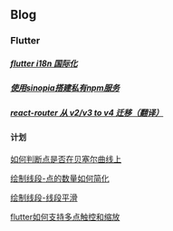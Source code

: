 ## Blog

### Flutter

##### [flutter i18n 国际化](https://github.com/jindada/blog/issues/12)

##### [使用sinopia搭建私有npm服务](https://github.com/jindada/blog/issues/1)

##### [react-router 从 v2/v3 to v4 迁移（翻译）](https://github.com/jindada/blog/issues/6)

#### 计划

[如何判断点是否在贝塞尔曲线上]()

[绘制线段-点的数量如何简化]()

[绘制线段-线段平滑]()

[flutter如何支持多点触控和缩放]()

